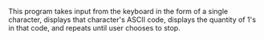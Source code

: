 This program takes input from the keyboard in the form of a single character, displays that character's ASCII code, displays the quantity of 1's in that code, and repeats until user chooses to stop.
